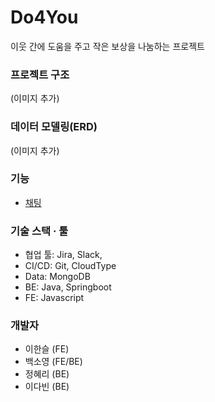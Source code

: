 # Do4You    

이웃 간에 도움을 주고 작은 보상을 나눔하는 프로젝트 

   
### 프로젝트 구조
(이미지 추가)
   
### 데이터 모델링(ERD)
(이미지 추가)

### 기능
- [채팅](src%2Fmain%2Fjava%2Fcom%2Fdo4you%2Fdo4you%2Fchat%2FREADME.md)
   
### 기술 스택 · 툴
- 협업 툴: Jira, Slack,
- CI/CD: Git, CloudType
- Data: MongoDB
- BE: Java, Springboot
- FE: Javascript

   
### 개발자
- 이한슬 (FE)
- 백소영 (FE/BE)
- 정혜리 (BE)
- 이다빈 (BE)
